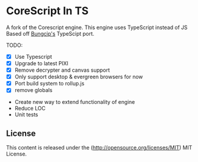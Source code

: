 # CoreScript In TS
A fork of the Corescript engine. This engine uses TypeScript instead of JS
Based off [Bungcip's](https://bitbucket.org/bungcip/corescript-ts/) TypeScipt
port.

TODO:
- [x] Use Typescript
- [x] Upgrade to latest PIXI
- [x] Remove decrypter and canvas support
- [x] Only support desktop & evergreen browsers for now
- [x] Port build system to rollup.js
- [x] remove globals
- Create new way to extend functionality of engine 
- Reduce LOC  
- Unit tests

## License
This content is released under the (http://opensource.org/licenses/MIT) MIT
License.